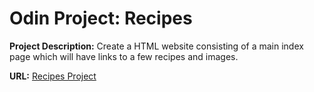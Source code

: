 # Odin Project: Recipes

**Project Description:**
Create a HTML website consisting of a main index page which will have links to a few recipes and images. 

**URL:** [Recipes Project](https://aliya-gamez.github.io/odin-recipes/)